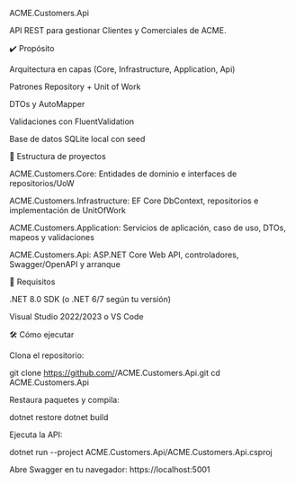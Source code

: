 ACME.Customers.Api

API REST para gestionar Clientes y Comerciales de ACME.

✔️ Propósito

Arquitectura en capas (Core, Infrastructure, Application, Api)

Patrones Repository + Unit of Work

DTOs y AutoMapper

Validaciones con FluentValidation

Base de datos SQLite local con seed

📂 Estructura de proyectos

ACME.Customers.Core: Entidades de dominio e interfaces de repositorios/UoW

ACME.Customers.Infrastructure: EF Core DbContext, repositorios e implementación de UnitOfWork

ACME.Customers.Application: Servicios de aplicación, caso de uso, DTOs, mapeos y validaciones

ACME.Customers.Api: ASP.NET Core Web API, controladores, Swagger/OpenAPI y arranque

🚀 Requisitos

.NET 8.0 SDK (o .NET 6/7 según tu versión)

Visual Studio 2022/2023 o VS Code

🛠️ Cómo ejecutar

Clona el repositorio:

git clone https://github.com/<tuUsuario>/ACME.Customers.Api.git
cd ACME.Customers.Api

Restaura paquetes y compila:

dotnet restore
dotnet build

Ejecuta la API:

dotnet run --project ACME.Customers.Api/ACME.Customers.Api.csproj

Abre Swagger en tu navegador: https://localhost:5001
